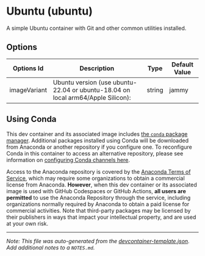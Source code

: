
# Ubuntu (ubuntu)

A simple Ubuntu container with Git and other common utilities installed.

## Options

| Options Id | Description | Type | Default Value |
|-----|-----|-----|-----|
| imageVariant | Ubuntu version (use ubuntu-22.04 or ubuntu-18.04 on local arm64/Apple Silicon): | string | jammy |

## Using Conda

This dev container and its associated image includes [the `conda` package manager](https://aka.ms/vscode-remote/conda/about). Additional packages installed using Conda will be downloaded from Anaconda or another repository if you configure one. To reconfigure Conda in this container to access an alternative repository, please see information on [configuring Conda channels here](https://aka.ms/vscode-remote/conda/channel-setup).

Access to the Anaconda repository is covered by the [Anaconda Terms of Service](https://aka.ms/vscode-remote/conda/terms), which may require some organizations to obtain a commercial license from Anaconda. **However**, when this dev container or its associated image is used with GitHub Codespaces or GitHub Actions, **all users are permitted** to use the Anaconda Repository through the service, including organizations normally required by Anaconda to obtain a paid license for commercial activities. Note that third-party packages may be licensed by their publishers in ways that impact your intellectual property, and are used at your own risk.

---

_Note: This file was auto-generated from the [devcontainer-template.json](https://github.com/ecampuslearning/creativeclouds/blob/main/src/ubuntu/devcontainer-template.json).  Add additional notes to a `NOTES.md`._
